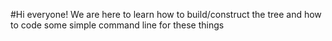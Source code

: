 
#Hi everyone!
We are here to learn how to build/construct the tree and how to code some simple command line for these things
